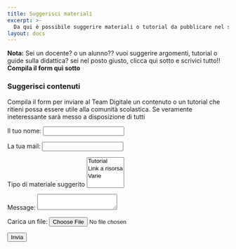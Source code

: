 ```yaml
---
title: Suggerisci materiali
excerpt: >-
  Da qui è possibile suggerire materiali o tutorial da pubblicare nel sito per la DaD
layout: docs
---
```


<div class="note">
  <strong>Nota:</strong> Sei un docente? o un alunno?? vuoi suggerire argomenti, tutorial o guide sulla didattica? sei nel posto giusto, clicca qui sotto e scrivici tutto!!<br>
  <strong>Compila il form qui sotto</strong>
</div>

### Suggerisci contenuti

Compila il form per inviare al Team Digitale un contenuto o un tutorial che ritieni possa essere utile alla comunità scolastica. Se veramente ineteressante sarà messo a disposizione di tutti

<form name="materiali" method="POST" data-netlify="true">
  <p>
    <label>Il tuo nome: <input type="text" name="name" /></label>   
  </p>
  <p>
    <label>La tua mail: <input type="email" name="email" /></label>
  </p>
  <p>
    <label>Tipo di materiale suggerito <select name="role[]" multiple>
      <option value="leader">Tutorial</option>
      <option value="follower">Link a risorsa</option>
      <option value="follower">Varie</option>
    </select></label>
  </p>
  <p>
    <label>Message: <textarea name="message"></textarea></label>
  </p>
  <p> <label>Carica un file: </label><input type="file" id="myfile" name="myfile">
  <p>
    <button type="submit">Invia <i class="fa fa-share-square"></i></button>
  </p>

